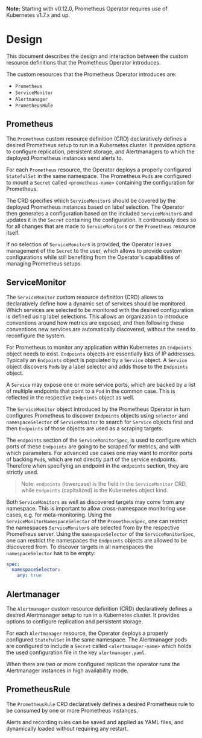 <br>
<div class="alert alert-info" role="alert">
    <i class="fa fa-exclamation-triangle"></i><b> Note:</b> Starting with v0.12.0, Prometheus Operator requires use of Kubernetes v1.7.x and up.
</div>

# Design

This document describes the design and interaction between the custom resource definitions that the Prometheus Operator introduces.

The custom resources that the Prometheus Operator introduces are:

* `Prometheus`
* `ServiceMonitor`
* `Alertmanager`
* `PrometheusRule`

## Prometheus

The `Prometheus` custom resource definition (CRD) declaratively defines a desired Prometheus setup to run in a Kubernetes cluster. It provides options to configure replication, persistent storage, and Alertmanagers to which the deployed Prometheus instances send alerts to.

For each `Prometheus` resource, the Operator deploys a properly configured `StatefulSet` in the same namespace. The Prometheus `Pod`s are configured to mount a `Secret` called `<prometheus-name>` containing the configuration for Prometheus.

The CRD specifies which `ServiceMonitor`s should be covered by the deployed Prometheus instances based on label selection. The Operator then generates a configuration based on the included `ServiceMonitor`s and updates it in the `Secret` containing the configuration. It continuously does so for all changes that are made to `ServiceMonitor`s or the `Prometheus` resource itself.

If no selection of `ServiceMonitor`s is provided, the Operator leaves management of the `Secret` to the user, which allows to provide custom configurations while still benefiting from the Operator's capabilities of managing Prometheus setups.

## ServiceMonitor

The `ServiceMonitor` custom resource definition (CRD) allows to declaratively define how a dynamic set of services should be monitored. Which services are selected to be monitored with the desired configuration is defined using label selections. This allows an organization to introduce conventions around how metrics are exposed, and then following these conventions new services are automatically discovered, without the need to reconfigure the system.

For Prometheus to monitor any application within Kubernetes an `Endpoints` object needs to exist. `Endpoints` objects are essentially lists of IP addresses. Typically an `Endpoints` object is populated by a `Service` object. A `Service` object discovers `Pod`s by a label selector and adds those to the `Endpoints` object.

A `Service` may expose one or more service ports, which are backed by a list of multiple endpoints that point to a `Pod` in the common case. This is reflected in the respective `Endpoints` object as well.

The `ServiceMonitor` object introduced by the Prometheus Operator in turn configures Prometheus to discover `Endpoints` objects using `selector` and `namespaceSelector` of `ServiceMonitor` to search for `Service` objects first and then `Endpoints` of those objects are used as a scraping targets.

The `endpoints` section of the `ServiceMonitorSpec`, is used to configure which ports of these `Endpoints` are going to be scraped for metrics, and with which parameters. For advanced use cases one may want to monitor ports of backing `Pod`s, which are not directly part of the service endpoints. Therefore when specifying an endpoint in the `endpoints` section, they are strictly used.

> Note: `endpoints` (lowercase) is the field in the `ServiceMonitor` CRD, while `Endpoints` (capitalized) is the Kubernetes object kind.

Both `ServiceMonitors` as well as discovered targets may come from any namespace. This is important to allow cross-namespace monitoring use cases, e.g. for meta-monitoring. Using the `ServiceMonitorNamespaceSelector` of the `PrometheusSpec`, one can restrict the namespaces `ServiceMonitor`s are selected from by the respective Prometheus server. Using the `namespaceSelector` of the `ServiceMonitorSpec`, one can restrict the namespaces the `Endpoints` objects are allowed to be discovered from.
To discover targets in all namespaces the `namespaceSelector` has to be empty:
```yaml
spec:
  namespaceSelector:
    any: true
```

## Alertmanager

The `Alertmanager` custom resource definition (CRD) declaratively defines a desired Alertmanager setup to run in a Kubernetes cluster. It provides options to configure replication and persistent storage.

For each `Alertmanager` resource, the Operator deploys a properly configured `StatefulSet` in the same namespace. The Alertmanager pods are configured to include a `Secret` called `<alertmanager-name>` which holds the used configuration file in the key `alertmanager.yaml`.

When there are two or more configured replicas the operator runs the Alertmanager instances in high availability mode.

## PrometheusRule

The `PrometheusRule` CRD declaratively defines a desired Prometheus rule to be consumed by one or more Prometheus instances. 

Alerts and recording rules can be saved and applied as YAML files, and dynamically loaded without requiring any restart.
